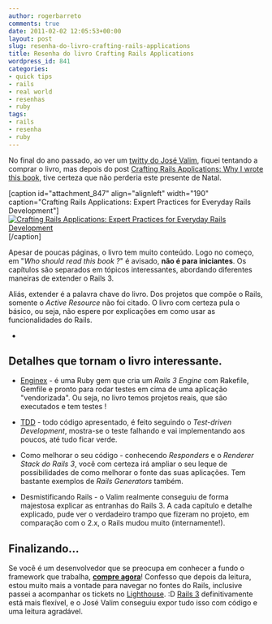 ```yaml
---
author: rogerbarreto
comments: true
date: 2011-02-02 12:05:53+00:00
layout: post
slug: resenha-do-livro-crafting-rails-applications
title: Resenha do livro Crafting Rails Applications
wordpress_id: 841
categories:
- quick tips
- rails
- real world
- resenhas
- ruby
tags:
- rails
- resenha
- ruby
---
```


No final do ano passado, ao ver um [twitty do José Valim](http://twitter.com/josevalim/status/12537904249176064), fiquei tentando a comprar o livro, mas depois do post [Crafting Rails Applications: Why I wrote this book](http://blog.plataformatec.com.br/2010/12/crafting-rails-applications-why-i-wrote-this-book/), tive certeza que não perderia este presente de Natal.

[caption id="attachment_847" align="alignleft" width="190" caption="Crafting Rails Applications: Expert Practices for Everyday Rails Development"][![Crafting Rails Applications: Expert Practices for Everyday Rails Development](http://1up4dev.org/wp-content/uploads/2011/02/jvrails.jpg)](http://pragprog.com/titles/jvrails/crafting-rails-applications)[/caption]

Apesar de poucas páginas, o livro tem muito conteúdo. Logo no começo, em "_Who should read this book ?_" é avisado, **não é para iniciantes**. Os capítulos são separados em tópicos interessantes, abordando diferentes maneiras de extender o Rails 3.

Aliás, extender é a palavra chave do livro. Dos projetos que compõe o Rails, somente o _Active Resource_ não foi citado. O livro com certeza pula o básico, ou seja, não espere por explicações em como usar as funcionalidades do Rails.

-


## Detalhes que tornam o livro interessante.





	
  * [Enginex](https://github.com/josevalim/enginex) - é uma Ruby gem que cria um _Rails 3 Engine_ com Rakefile, Gemfile e pronto para rodar testes em cima de uma aplicação "vendorizada". Ou seja, no livro temos projetos reais, que são executados e tem testes !

	
  * [TDD](http://en.wikipedia.org/wiki/Test-driven_development) - todo código apresentado, é feito seguindo o _Test-driven Development_, mostra-se o teste falhando e vai implementando aos poucos, até tudo ficar verde.

	
  * Como melhorar o seu código - conhecendo _Responders_ e o _Renderer Stack do Rails 3_, você com certeza irá ampliar o seu leque de possibilidades de como melhorar o fonte das suas aplicações. Tem bastante exemplos de _Rails Generators_ também.

	
  * Desmistificando Rails - o Valim realmente conseguiu de forma majestosa explicar as entranhas do Rails 3. A cada capítulo e detalhe explicado, pude ver o verdadeiro trampo que fizeram no projeto, em comparação com o 2.x, o Rails mudou muito (internamente!).




## Finalizando...


Se você é um desenvolvedor que se preocupa em conhecer a fundo o framework que trabalha, **[compre agora](http://pragprog.com/titles/jvrails/crafting-rails-applications)**! Confesso que depois da leitura, estou muito mais a vontade para navegar no fontes do Rails, inclusive passei a acompanhar os tickets no [Lighthouse](https://rails.lighthouseapp.com/projects/8994-ruby-on-rails/overview). :D [Rails 3](https://github.com/rails/rails) definitivamente está mais flexível, e o José Valim conseguiu expor tudo isso com código e uma leitura agradável.
